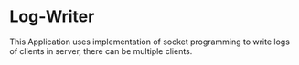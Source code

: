 # Log-Writer
This Application uses implementation of socket programming to write logs of clients in server, there can be multiple clients.
